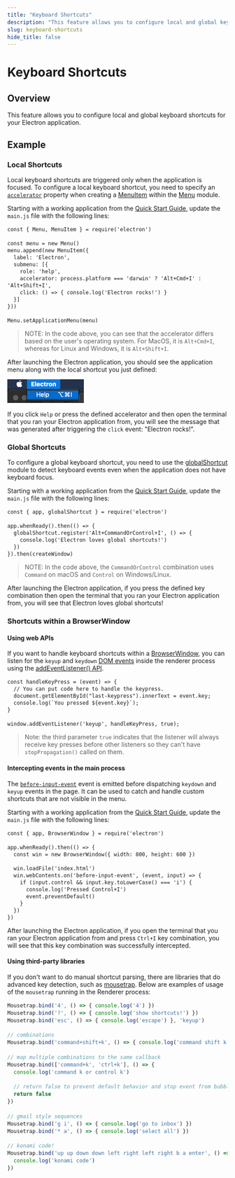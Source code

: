 ```yaml
---
title: "Keyboard Shortcuts"
description: "This feature allows you to configure local and global keyboard shortcuts for your Electron application."
slug: keyboard-shortcuts
hide_title: false
---
```


# Keyboard Shortcuts

## Overview

This feature allows you to configure local and global keyboard shortcuts
for your Electron application.

## Example

### Local Shortcuts

Local keyboard shortcuts are triggered only when the application is focused.
To configure a local keyboard shortcut, you need to specify an [`accelerator`][]
property when creating a [MenuItem][] within the [Menu][] module.

Starting with a working application from the
[Quick Start Guide](latest/tutorial/quick-start.md), update the `main.js` file with the
following lines:

```fiddle docs/latest/fiddles/features/keyboard-shortcuts/local
const { Menu, MenuItem } = require('electron')

const menu = new Menu()
menu.append(new MenuItem({
  label: 'Electron',
  submenu: [{
    role: 'help',
    accelerator: process.platform === 'darwin' ? 'Alt+Cmd+I' : 'Alt+Shift+I',
    click: () => { console.log('Electron rocks!') }
  }]
}))

Menu.setApplicationMenu(menu)
```

> NOTE: In the code above, you can see that the accelerator differs based on the
user's operating system. For MacOS, it is `Alt+Cmd+I`, whereas for Linux and
Windows, it is `Alt+Shift+I`.

After launching the Electron application, you should see the application menu
along with the local shortcut you just defined:

![Menu with a local shortcut](../images/local-shortcut.png)

If you click `Help` or press the defined accelerator and then open the terminal
that you ran your Electron application from, you will see the message that was
generated after triggering the `click` event: "Electron rocks!".

### Global Shortcuts

To configure a global keyboard shortcut, you need to use the [globalShortcut][]
module to detect keyboard events even when the application does not have
keyboard focus.

Starting with a working application from the
[Quick Start Guide](latest/tutorial/quick-start.md), update the `main.js` file with the
following lines:

```fiddle docs/latest/fiddles/features/keyboard-shortcuts/global
const { app, globalShortcut } = require('electron')

app.whenReady().then(() => {
  globalShortcut.register('Alt+CommandOrControl+I', () => {
    console.log('Electron loves global shortcuts!')
  })
}).then(createWindow)
```

> NOTE: In the code above, the `CommandOrControl` combination uses `Command`
on macOS and `Control` on Windows/Linux.

After launching the Electron application, if you press the defined key
combination then open the terminal that you ran your Electron application from,
you will see that Electron loves global shortcuts!

### Shortcuts within a BrowserWindow

#### Using web APIs

If you want to handle keyboard shortcuts within a [BrowserWindow][], you can
listen for the `keyup` and `keydown` [DOM events][dom-events] inside the
renderer process using the [addEventListener() API][addEventListener-api].

```fiddle docs/latest/fiddles/features/keyboard-shortcuts/web-apis|focus=renderer.js
const handleKeyPress = (event) => {
  // You can put code here to handle the keypress.
  document.getElementById("last-keypress").innerText = event.key;
  console.log(`You pressed ${event.key}`);
}

window.addEventListener('keyup', handleKeyPress, true);
```

> Note:  the third parameter `true` indicates that the listener will always receive
key presses before other listeners so they can't have `stopPropagation()`
called on them.

#### Intercepting events in the main process

The [`before-input-event`](latest/api/web-contents.md#event-before-input-event) event
is emitted before dispatching `keydown` and `keyup` events in the page. It can
be used to catch and handle custom shortcuts that are not visible in the menu.

Starting with a working application from the
[Quick Start Guide](latest/tutorial/quick-start.md), update the `main.js` file with the
following lines:

```fiddle docs/latest/fiddles/features/keyboard-shortcuts/interception-from-main
const { app, BrowserWindow } = require('electron')

app.whenReady().then(() => {
  const win = new BrowserWindow({ width: 800, height: 600 })

  win.loadFile('index.html')
  win.webContents.on('before-input-event', (event, input) => {
    if (input.control && input.key.toLowerCase() === 'i') {
      console.log('Pressed Control+I')
      event.preventDefault()
    }
  })
})
```

After launching the Electron application, if you open the terminal that you ran
your Electron application from and press `Ctrl+I` key combination, you will
see that this key combination was successfully intercepted.

#### Using third-party libraries

If you don't want to do manual shortcut parsing, there are libraries that do
advanced key detection, such as [mousetrap][]. Below are examples of usage of the
`mousetrap` running in the Renderer process:

```js
Mousetrap.bind('4', () => { console.log('4') })
Mousetrap.bind('?', () => { console.log('show shortcuts!') })
Mousetrap.bind('esc', () => { console.log('escape') }, 'keyup')

// combinations
Mousetrap.bind('command+shift+k', () => { console.log('command shift k') })

// map multiple combinations to the same callback
Mousetrap.bind(['command+k', 'ctrl+k'], () => {
  console.log('command k or control k')

  // return false to prevent default behavior and stop event from bubbling
  return false
})

// gmail style sequences
Mousetrap.bind('g i', () => { console.log('go to inbox') })
Mousetrap.bind('* a', () => { console.log('select all') })

// konami code!
Mousetrap.bind('up up down down left right left right b a enter', () => {
  console.log('konami code')
})
```

[Menu]: latest/api/menu.md
[MenuItem]: latest/api/menu-item.md
[globalShortcut]: latest/api/global-shortcut.md
[`accelerator`]: latest/api/accelerator.md
[BrowserWindow]: latest/api/browser-window.md
[mousetrap]: https://github.com/ccampbell/mousetrap
[dom-events]: https://developer.mozilla.org/en-US/docs/Web/Events
[addEventListener-api]: https://developer.mozilla.org/en-US/docs/Web/API/EventTarget/addEventListener
